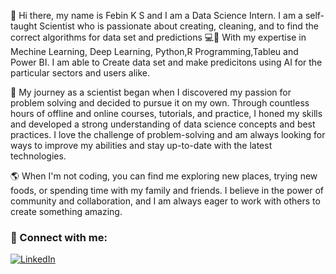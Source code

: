 👋 Hi there, my name is Febin K S and I am a Data Science Intern. I am a self-taught Scientist who is passionate about creating, cleaning, and to find the correct algorithms for data set and predictions 💻🚀 With my expertise in Mechine Learning, Deep Learning, Python,R Programming,Tableu and Power BI. I am able to Create data set and make predicitons using AI for the particular sectors and users alike.

🚀 My journey as a scientist began when I discovered my passion for problem solving and decided to pursue it on my own. Through countless hours of offline and online  courses, tutorials, and practice, I honed my skills and developed a strong understanding of data science concepts and best practices. I love the challenge of problem-solving and am always looking for ways to improve my abilities and stay up-to-date with the latest technologies.

🌎 When I'm not coding, you can find me exploring new places, trying new foods, or spending time with my family and friends. I believe in the power of community and collaboration, and I am always eager to work with others to create something amazing. 

### 🤝 Connect with me:
[![LinkedIn](https://img.shields.io/badge/LinkedIn-%230077B5.svg?logo=linkedin&logoColor=white)](https://linkedin.com/in/febin-k-s-93b88220a) 
